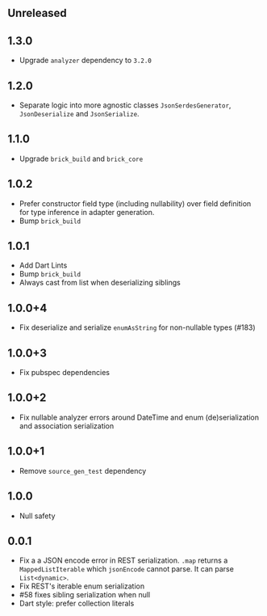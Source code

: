 ## Unreleased

## 1.3.0

* Upgrade `analyzer` dependency to `3.2.0`

## 1.2.0

* Separate logic into more agnostic classes `JsonSerdesGenerator`, `JsonDeserialize` and `JsonSerialize`.

## 1.1.0

* Upgrade `brick_build` and `brick_core`

## 1.0.2

* Prefer constructor field type (including nullability) over field definition for type inference in adapter generation.
* Bump `brick_build`

## 1.0.1

* Add Dart Lints
* Bump `brick_build`
* Always cast from list when deserializing siblings

## 1.0.0+4

* Fix deserialize and serialize `enumAsString` for non-nullable types (#183)

## 1.0.0+3

* Fix pubspec dependencies

## 1.0.0+2

* Fix nullable analyzer errors around DateTime and enum (de)serialization and association serialization

## 1.0.0+1

* Remove `source_gen_test` dependency

## 1.0.0

* Null safety

## 0.0.1

* Fix a a JSON encode error in REST serialization. `.map` returns a `MappedListIterable` which `jsonEncode` cannot parse. It can parse `List<dynamic>`.
* Fix REST's iterable enum serialization
* #58 fixes sibling serialization when null
* Dart style: prefer collection literals
